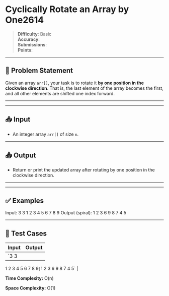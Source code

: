 # Cyclically Rotate an Array by One2614

> **Difficulty**: Basic  
> **Accuracy**:   
> **Submissions**:   
> **Points**: 

---

## 📝 Problem Statement

Given an array `arr[]`, your task is to rotate it **by one position in the clockwise direction**. That is, the last element of the array becomes the first, and all other elements are shifted one index forward.

---

---

## 📥 Input

- An integer array `arr[]` of size `n`.

---

## 📤 Output

- Return or print the updated array after rotating by one position in the clockwise direction.

---

---

## ✅ Examples

Input:
3 3
1 2 3
4 5 6
7 8 9
Output (spiral): 1 2 3 6 9 8 7 4 5

---

## 🧪 Test Cases

| Input | Output |
|---|---|
| `3 3
1 2 3
4 5 6
7 8 9` | `1 2 3 6 9 8 7 4 5` |

**Time Complexity:** O(n)

**Space Complexity:** O(1)
